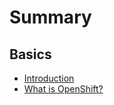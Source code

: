 # Summary

## Basics

* [Introduction](home.md)
* [What is OpenShift?](basics/what-is-openshift.md)

